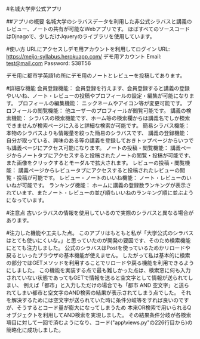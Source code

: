 #名城大学非公式アプリ

##アプリの概要
名城大学のシラバスデータを利用した非公式シラバスと講義のレビュー、ノートの共有が可能なWebアプリです。
ほぼすべてのソースコードはDjnagoで、少しだけJqueryのライブラリを使用しています。

#使い方
URLにアクセスしデモ用アカウントを利用してログイン
URL: https://meijo-syllabus.herokuapp.com/
デモ用アカウント
Email: test@mail.com
Password: S38T56

デモ用に都市学英語1の所にデモ用のノートとレビューを投稿してあります。

#詳細な機能
会員登録機能： 会員登録を行えます、会員登録すると講義の登録やいいね、ノート・レビューの投稿やプロフィールの設定・編集が可能になります。
プロフィールの編集機能： ニックネームやアイコン等が変更可能です。
プロフィールの閲覧機能： 他ユーザーのプロフィールが閲覧可能です。
講義の検索機能： シラバスの検索機能です、ホーム等の検索欄からは講義名でしか検索できませんが検索ページに入ると詳細な検索が可能です。
簡易シラバス機能： 本物のシラバスよりも情報量を絞った簡易のシラバスです、
講義の登録機能： 自分が取っている、興味のある等の講義を登録しておきトップページからいつでも講義ページにアクセス可能になります。
ノートの投稿・閲覧機能： 講義ページからノートタブにアクセスすると投稿されたノートの閲覧・投稿が可能です、また画像をクリックするとモーダルで拡大されます。
レビューの投稿・閲覧機能： 講義ページからレビュータブにアクセスすると投稿されたレビューの閲覧・投稿が可能です。
レビュー・ノートのいいね機能： ノート・レビューのいいねが可能です。
ランキング機能： ホームに講義の登録数ランキングが表示されています、またノート・レビューの並び順もいいねのランキング順に並ぶようになっています。

#注意点
古いシラバスの情報を使用しているので実際のシラバスと異なる場合があります。

#注力した機能や工夫した点。
このアプリはもともと私が「大学公式のシラバスはとても使いにくいな。」と思っていたのが開発の要因です、そのため検索機能にとても注力しました。
公式のシラバスはPostを使っているためかリロードや戻るといったブラウザの基本機能が使えません。
したがって私は基本的に検索の部分ではGETメソッドを利用することでリロードや戻る機能を利用できるようにしました。
この機能を実装する点で最も難しかった点は、検索窓に何も入力されていない状態であってもGETで情報を送ると空文字として情報が送られてしまい、
例えば「都市」と入力しただけの場合でも「都市 AND 空文字」と送られてしまい都市と空文字のAND検索の結果が表示されてしまう点でした。
それを解決するためには空文字が送られていた時に条件分岐等をすれば良いのですが、そうするとコード量が膨大になってしまうため
本来OR検索で用いられるQオブジェクトを利用してAND検索を実現しました。
その結果条件分岐が各検索項目に対して一回で済むようになり、コード("app\views.py"の226行目から)の簡略化に成功しました。
